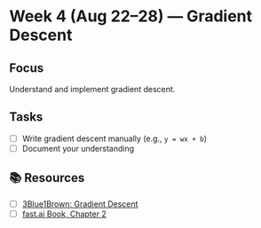 # Week 4 (Aug 22–28) — Gradient Descent

## Focus

Understand and implement gradient descent.

## Tasks

- [ ] Write gradient descent manually (e.g., `y = wx + b`)
- [ ] Document your understanding

## 📚 Resources

- [ ] [3Blue1Brown: Gradient Descent](https://www.youtube.com/watch?v=IHZwWFHWa-w)
- [ ] [fast.ai Book, Chapter 2](https://github.com/fastai/fastbook/blob/master/README.md)
